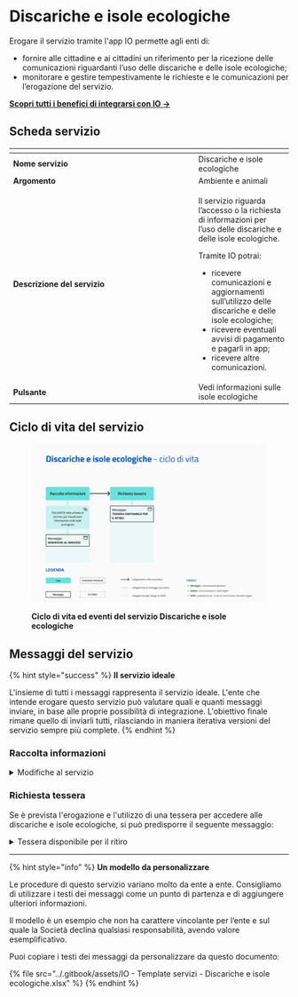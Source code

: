# Discariche e isole ecologiche

Erogare il servizio tramite l'app IO permette agli enti di:

* fornire alle cittadine e ai cittadini un riferimento per la ricezione delle comunicazioni riguardanti l’uso delle discariche e delle isole ecologiche;
* monitorare e gestire tempestivamente le richieste e le comunicazioni per l’erogazione del servizio.

[**Scopri tutti i benefici di integrarsi con IO →** ](https://docs.pagopa.it/manuale-servizi/lapp-io/cose-io-e-qual-e-il-suo-obiettivo#perche-un-ente-dovrebbe-integrarsi-con-io)

## Scheda servizio <a href="#scheda-servizio" id="scheda-servizio"></a>

<table data-header-hidden><thead><tr><th width="320"></th><th></th></tr></thead><tbody><tr><td><strong>Nome servizio</strong></td><td>Discariche e isole ecologiche</td></tr><tr><td><strong>Argomento</strong></td><td>Ambiente e animali</td></tr><tr><td><strong>Descrizione del servizio</strong></td><td><p>Il servizio riguarda l’accesso o la richiesta di informazioni per l’uso delle discariche e delle isole ecologiche.</p><p></p><p>Tramite IO potrai:</p><ul><li>ricevere comunicazioni e aggiornamenti sull’utilizzo delle discariche e delle isole ecologiche;</li><li>ricevere eventuali avvisi di pagamento e pagarli in app;</li><li>ricevere altre comunicazioni.</li></ul></td></tr><tr><td><strong>Pulsante</strong></td><td>Vedi informazioni sulle isole ecologiche</td></tr></tbody></table>

## Ciclo di vita del servizio

<figure><img src="../.gitbook/assets/image (3).png" alt=""><figcaption><p><strong>Ciclo di vita ed eventi del servizio Discariche e isole ecologiche</strong></p></figcaption></figure>

## Messaggi del servizio

{% hint style="success" %}
**Il servizio ideale**

L'insieme di tutti i messaggi rappresenta il servizio ideale. L'ente che intende erogare questo servizio può valutare quali e quanti messaggi inviare, in base alle proprie possibilità di integrazione. L'obiettivo finale rimane quello di inviarli tutti, rilasciando in maniera iterativa versioni del servizio sempre più complete.
{% endhint %}

### Raccolta informazioni

<details>

<summary>Modifiche al servizio</summary>

**🖋 Titolo del messaggio:** Nuove disposizioni per \<oggetto della variazione>

🗒 **Testo del messaggio**:&#x20;

Dal \<gg/mm/aaaa> \<oggetto della variazione> subirà le seguenti variazioni:

\[Inserire qui le indicazioni sulle variazioni, da completare a cura e responsabilità dell'ente]

Per ulteriori informazioni, \[visita questo sito]\(URL).

**🪄 Pulsante**: n/a

***

**Destinatari**: Tutti i cittadini residenti nell’area di azione del servizio che hanno manifestato interesse verso il servizio.

**Quando inviarlo**: Quando il servizio subisce variazioni.

**User story**: Come cittadino voglio ricevere aggiornamenti quando il servizio subisce variazioni.

</details>

### Richiesta tessera

Se è prevista l'erogazione e l'utilizzo di una tessera per accedere alle discariche e isole ecologiche, si può predisporre il seguente messaggio:&#x20;

<details>

<summary>Tessera disponibile per il ritiro</summary>

**🖋 Titolo del messaggio:** La tua tessera è pronta per il ritiro

🗒 **Testo del messaggio:**

Dal \<gg/mm/aaaa> puoi ritirare la tua tessera \<riferimenti tessera>.

\[Inserire qui indicazioni sulle modalità di utilizzo della tessera]

**Dove:** \<indirizzo>

**Quando:** \[Inserire qui i giorni e gli orari di apertura dello sportello]

**Cosa portare:** \[Inserire qui i documenti che il cittadino deve portare con sé]

\[Inserire qui ulteriori istruzioni utili al ritiro ed eventuali possibilità di delega]

Per ulteriori informazioni, \[visita questo sito]\(URL).

**🪄 Pulsante:** n/a

***

**Destinatari:** Tutti i cittadini residenti nell’area di azione del servizio che hanno richiesto la tessera magnetica per l’accesso alle isole ecologiche e/o bidoni.

**Quando inviarlo:** Quando la tessera è pronta per il ritiro.

**User story:** Come cittadino voglio ricevere comunicazione quando la tessera da me richiesta è pronta per il ritiro.

</details>

***

{% hint style="info" %}
**Un modello da personalizzare**

Le procedure di questo servizio variano molto da ente a ente. Consigliamo di utilizzare i testi dei messaggi come un punto di partenza e di aggiungere ulteriori informazioni.&#x20;

Il modello è un esempio che non ha carattere vincolante per l’ente e sul quale la Società declina qualsiasi responsabilità, avendo valore esemplificativo.

Puoi copiare i testi dei messaggi da personalizzare da questo documento:

{% file src="../.gitbook/assets/IO - Template servizi - Discariche e isole ecologiche.xlsx" %}
{% endhint %}
